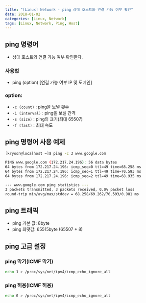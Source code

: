 ```yaml
---
title: "[Linux] Network - ping 상대 호스트와 연결 가능 여부 확인"
date: 2018-01-02
categories: [Linux, Network]
tags: [Linux, Network, Ping, Host]
---
```


## ping 명령어

- 상대 호스트와 연결 가능 여부 확인한다.

### 사용법

- ping (option) [연결 가능 여부 IP 및 도메인]

### option:

- `-c (count)` : ping을 보낼 횟수
- `-i (interval)` : ping을 보낼 간격
- `-s (size)` : ping의 크기(최대 65507)
- `-f (fast)` : 최대 속도

## ping 명령어 사용 예제

```bash
[kryoon@localhost ~]$ ping -c 3 www.google.com

PING www.google.com (172.217.24.196): 56 data bytes
64 bytes from 172.217.24.196: icmp_seq=0 ttl=49 time=68.258 ms
64 bytes from 172.217.24.196: icmp_seq=1 ttl=49 time=70.593 ms
64 bytes from 172.217.24.196: icmp_seq=2 ttl=49 time=68.935 ms

--- www.google.com ping statistics ---
3 packets transmitted, 3 packets received, 0.0% packet loss
round-trip min/avg/max/stddev = 68.258/69.262/70.593/0.981 ms
```

## ping 트래픽

- ping 기본 값: 8byte
- ping 최댓값: 65515byte (65507 + 8)

## ping 고급 설정
### ping 막기(ICMF 막기)

```bash
echo 1 > /proc/sys/net/ipv4/icmp_echo_ignore_all
```

### ping 허용(ICMF 허용)

```bash
echo 0 > /proc/sys/net/ipv4/icmp_echo_ignore_all
```
